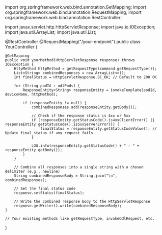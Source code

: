 import org.springframework.web.bind.annotation.GetMapping;
import org.springframework.web.bind.annotation.RequestMapping;
import org.springframework.web.bind.annotation.RestController;

import javax.servlet.http.HttpServletResponse;
import java.io.IOException;
import java.util.ArrayList;
import java.util.List;

@RestController
@RequestMapping("/your-endpoint")
public class YourController {

    @GetMapping
    public void yourMethod(HttpServletResponse response) throws IOException {
        HttpMethod httpMethod = getRequestType(command.getRequestType());
        List<String> combinedResponses = new ArrayList<>();
        int finalStatus = HttpServletResponse.SC_OK; // Default to 200 OK

        for (String podId : odlPods) {
            ResponseEntity<String> responseEntity = invokeTemplate(podId, deviceName, httpMethod);

            if (responseEntity != null) {
                combinedResponses.add(responseEntity.getBody());

                // Check if the response status is 4xx or 5xx
                if (responseEntity.getStatusCode().is4xxClientError() || responseEntity.getStatusCode().is5xxServerError()) {
                    finalStatus = responseEntity.getStatusCodeValue(); // Update final status if any request fails
                }

                LOG.info(responseEntity.getStatusCode() + " - " + responseEntity.getBody());
            }
        }

        // Combine all responses into a single string with a chosen delimiter (e.g., newline)
        String combinedResponseBody = String.join("\n", combinedResponses);

        // Set the final status code
        response.setStatus(finalStatus);

        // Write the combined response body to the HttpServletResponse
        response.getWriter().write(combinedResponseBody);
    }

    // Your existing methods like getRequestType, invokeOdlRequest, etc.
}
